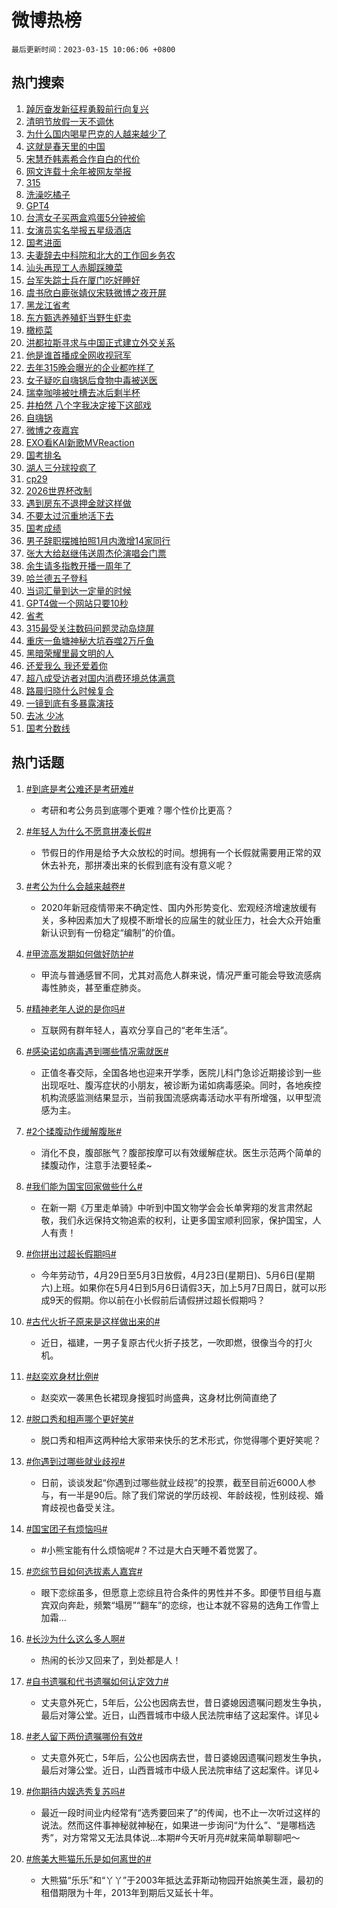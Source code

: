 # 微博热榜

`最后更新时间：2023-03-15 10:06:06 +0800`

## 热门搜索

1. [踔厉奋发新征程勇毅前行向复兴](https://m.weibo.cn/search?containerid=100103type%3D1%26t%3D10%26q%3D%23%E8%B8%94%E5%8E%89%E5%A5%8B%E5%8F%91%E6%96%B0%E5%BE%81%E7%A8%8B%E5%8B%87%E6%AF%85%E5%89%8D%E8%A1%8C%E5%90%91%E5%A4%8D%E5%85%B4%23&stream_entry_id=51&isnewpage=1&extparam=seat%3D1%26filter_type%3Drealtimehot%26stream_entry_id%3D51%26c_type%3D51%26dgr%3D0%26cate%3D10103%26pos%3D0%26display_time%3D1678845965%26pre_seqid%3D1678845965385024268241&luicode=10000011&lfid=106003type%253D25%2526t%253D3%2526disable_hot%253D1%2526filter_type%253Drealtimehot)
1. [清明节放假一天不调休](https://m.weibo.cn/search?containerid=100103type%3D1%26t%3D10%26q%3D%23%E6%B8%85%E6%98%8E%E8%8A%82%E6%94%BE%E5%81%87%E4%B8%80%E5%A4%A9%E4%B8%8D%E8%B0%83%E4%BC%91%23&stream_entry_id=31&isnewpage=1&extparam=seat%3D1%26stream_entry_id%3D31%26q%3D%2523%25E6%25B8%2585%25E6%2598%258E%25E8%258A%2582%25E6%2594%25BE%25E5%2581%2587%25E4%25B8%2580%25E5%25A4%25A9%25E4%25B8%258D%25E8%25B0%2583%25E4%25BC%2591%2523%26dgr%3D0%26filter_type%3Drealtimehot%26lcate%3D5001%26pos%3D0%26realpos%3D1%26c_type%3D31%26band_rank%3D1%26cate%3D5001%26flag%3D1%26display_time%3D1678845965%26pre_seqid%3D1678845965385024268241&luicode=10000011&lfid=106003type%253D25%2526t%253D3%2526disable_hot%253D1%2526filter_type%253Drealtimehot)
1. [为什么国内喝星巴克的人越来越少了](https://m.weibo.cn/search?containerid=100103type%3D1%26t%3D10%26q%3D%23%E4%B8%BA%E4%BB%80%E4%B9%88%E5%9B%BD%E5%86%85%E5%96%9D%E6%98%9F%E5%B7%B4%E5%85%8B%E7%9A%84%E4%BA%BA%E8%B6%8A%E6%9D%A5%E8%B6%8A%E5%B0%91%E4%BA%86%23&stream_entry_id=31&isnewpage=1&extparam=seat%3D1%26stream_entry_id%3D31%26q%3D%2523%25E4%25B8%25BA%25E4%25BB%2580%25E4%25B9%2588%25E5%259B%25BD%25E5%2586%2585%25E5%2596%259D%25E6%2598%259F%25E5%25B7%25B4%25E5%2585%258B%25E7%259A%2584%25E4%25BA%25BA%25E8%25B6%258A%25E6%259D%25A5%25E8%25B6%258A%25E5%25B0%2591%25E4%25BA%2586%2523%26dgr%3D0%26filter_type%3Drealtimehot%26lcate%3D5001%26pos%3D1%26realpos%3D2%26c_type%3D31%26band_rank%3D2%26cate%3D5001%26flag%3D1%26display_time%3D1678845965%26pre_seqid%3D1678845965385024268241&luicode=10000011&lfid=106003type%253D25%2526t%253D3%2526disable_hot%253D1%2526filter_type%253Drealtimehot)
1. [这就是春天里的中国](https://m.weibo.cn/search?containerid=100103type%3D1%26t%3D10%26q%3D%23%E8%BF%99%E5%B0%B1%E6%98%AF%E6%98%A5%E5%A4%A9%E9%87%8C%E7%9A%84%E4%B8%AD%E5%9B%BD%23&stream_entry_id=31&isnewpage=1&extparam=seat%3D1%26stream_entry_id%3D31%26q%3D%2523%25E8%25BF%2599%25E5%25B0%25B1%25E6%2598%25AF%25E6%2598%25A5%25E5%25A4%25A9%25E9%2587%258C%25E7%259A%2584%25E4%25B8%25AD%25E5%259B%25BD%2523%26dgr%3D0%26filter_type%3Drealtimehot%26lcate%3D5001%26pos%3D2%26realpos%3D3%26c_type%3D31%26band_rank%3D3%26cate%3D5001%26flag%3D0%26display_time%3D1678845965%26pre_seqid%3D1678845965385024268241&luicode=10000011&lfid=106003type%253D25%2526t%253D3%2526disable_hot%253D1%2526filter_type%253Drealtimehot)
1. [宋慧乔韩素希合作自白的代价](https://m.weibo.cn/search?containerid=100103type%3D1%26t%3D10%26q%3D%23%E5%AE%8B%E6%85%A7%E4%B9%94%E9%9F%A9%E7%B4%A0%E5%B8%8C%E5%90%88%E4%BD%9C%E8%87%AA%E7%99%BD%E7%9A%84%E4%BB%A3%E4%BB%B7%23&stream_entry_id=31&isnewpage=1&extparam=seat%3D1%26stream_entry_id%3D31%26q%3D%2523%25E5%25AE%258B%25E6%2585%25A7%25E4%25B9%2594%25E9%259F%25A9%25E7%25B4%25A0%25E5%25B8%258C%25E5%2590%2588%25E4%25BD%259C%25E8%2587%25AA%25E7%2599%25BD%25E7%259A%2584%25E4%25BB%25A3%25E4%25BB%25B7%2523%26dgr%3D0%26filter_type%3Drealtimehot%26lcate%3D5001%26pos%3D3%26realpos%3D4%26c_type%3D31%26band_rank%3D4%26cate%3D5001%26flag%3D1%26display_time%3D1678845965%26pre_seqid%3D1678845965385024268241&luicode=10000011&lfid=106003type%253D25%2526t%253D3%2526disable_hot%253D1%2526filter_type%253Drealtimehot)
1. [网文连载十余年被网友举报](https://m.weibo.cn/search?containerid=100103type%3D1%26t%3D10%26q%3D%23%E7%BD%91%E6%96%87%E8%BF%9E%E8%BD%BD%E5%8D%81%E4%BD%99%E5%B9%B4%E8%A2%AB%E7%BD%91%E5%8F%8B%E4%B8%BE%E6%8A%A5%23&stream_entry_id=31&isnewpage=1&extparam=seat%3D1%26stream_entry_id%3D31%26q%3D%2523%25E7%25BD%2591%25E6%2596%2587%25E8%25BF%259E%25E8%25BD%25BD%25E5%258D%2581%25E4%25BD%2599%25E5%25B9%25B4%25E8%25A2%25AB%25E7%25BD%2591%25E5%258F%258B%25E4%25B8%25BE%25E6%258A%25A5%2523%26dgr%3D0%26filter_type%3Drealtimehot%26lcate%3D5001%26pos%3D4%26realpos%3D5%26c_type%3D31%26band_rank%3D5%26cate%3D5001%26flag%3D1%26display_time%3D1678845965%26pre_seqid%3D1678845965385024268241&luicode=10000011&lfid=106003type%253D25%2526t%253D3%2526disable_hot%253D1%2526filter_type%253Drealtimehot)
1. [315](https://m.weibo.cn/search?containerid=100103type%3D1%26t%3D10%26q%3D%23315%23&stream_entry_id=31&isnewpage=1&extparam=seat%3D1%26stream_entry_id%3D31%26q%3D%2523315%2523%26dgr%3D0%26filter_type%3Drealtimehot%26lcate%3D5001%26pos%3D5%26realpos%3D6%26c_type%3D31%26band_rank%3D6%26cate%3D5001%26flag%3D16%26display_time%3D1678845965%26pre_seqid%3D1678845965385024268241&luicode=10000011&lfid=106003type%253D25%2526t%253D3%2526disable_hot%253D1%2526filter_type%253Drealtimehot)
1. [洗澡吃橘子](https://m.weibo.cn/search?containerid=100103type%3D1%26t%3D10%26q%3D%E6%B4%97%E6%BE%A1%E5%90%83%E6%A9%98%E5%AD%90&stream_entry_id=31&isnewpage=1&extparam=seat%3D1%26stream_entry_id%3D31%26q%3D%25E6%25B4%2597%25E6%25BE%25A1%25E5%2590%2583%25E6%25A9%2598%25E5%25AD%2590%26dgr%3D0%26filter_type%3Drealtimehot%26lcate%3D5001%26pos%3D6%26realpos%3D7%26c_type%3D31%26band_rank%3D7%26cate%3D5001%26flag%3D1%26display_time%3D1678845965%26pre_seqid%3D1678845965385024268241&luicode=10000011&lfid=106003type%253D25%2526t%253D3%2526disable_hot%253D1%2526filter_type%253Drealtimehot)
1. [GPT4](https://m.weibo.cn/search?containerid=100103type%3D1%26t%3D10%26q%3DGPT4&stream_entry_id=31&isnewpage=1&extparam=seat%3D1%26stream_entry_id%3D31%26q%3DGPT4%26dgr%3D0%26filter_type%3Drealtimehot%26lcate%3D5001%26pos%3D7%26realpos%3D8%26c_type%3D31%26band_rank%3D8%26cate%3D5001%26flag%3D0%26display_time%3D1678845965%26pre_seqid%3D1678845965385024268241&luicode=10000011&lfid=106003type%253D25%2526t%253D3%2526disable_hot%253D1%2526filter_type%253Drealtimehot)
1. [台湾女子买两盒鸡蛋5分钟被偷](https://m.weibo.cn/search?containerid=100103type%3D1%26t%3D10%26q%3D%23%E5%8F%B0%E6%B9%BE%E5%A5%B3%E5%AD%90%E4%B9%B0%E4%B8%A4%E7%9B%92%E9%B8%A1%E8%9B%8B5%E5%88%86%E9%92%9F%E8%A2%AB%E5%81%B7%23&stream_entry_id=31&isnewpage=1&extparam=seat%3D1%26stream_entry_id%3D31%26q%3D%2523%25E5%258F%25B0%25E6%25B9%25BE%25E5%25A5%25B3%25E5%25AD%2590%25E4%25B9%25B0%25E4%25B8%25A4%25E7%259B%2592%25E9%25B8%25A1%25E8%259B%258B5%25E5%2588%2586%25E9%2592%259F%25E8%25A2%25AB%25E5%2581%25B7%2523%26dgr%3D0%26filter_type%3Drealtimehot%26lcate%3D5001%26pos%3D8%26realpos%3D9%26c_type%3D31%26band_rank%3D9%26cate%3D5001%26flag%3D1%26display_time%3D1678845965%26pre_seqid%3D1678845965385024268241&luicode=10000011&lfid=106003type%253D25%2526t%253D3%2526disable_hot%253D1%2526filter_type%253Drealtimehot)
1. [女演员实名举报五星级酒店](https://m.weibo.cn/search?containerid=100103type%3D1%26t%3D10%26q%3D%23%E5%A5%B3%E6%BC%94%E5%91%98%E5%AE%9E%E5%90%8D%E4%B8%BE%E6%8A%A5%E4%BA%94%E6%98%9F%E7%BA%A7%E9%85%92%E5%BA%97%23&stream_entry_id=31&isnewpage=1&extparam=seat%3D1%26stream_entry_id%3D31%26q%3D%2523%25E5%25A5%25B3%25E6%25BC%2594%25E5%2591%2598%25E5%25AE%259E%25E5%2590%258D%25E4%25B8%25BE%25E6%258A%25A5%25E4%25BA%2594%25E6%2598%259F%25E7%25BA%25A7%25E9%2585%2592%25E5%25BA%2597%2523%26dgr%3D0%26filter_type%3Drealtimehot%26lcate%3D5001%26pos%3D9%26realpos%3D10%26c_type%3D31%26band_rank%3D10%26cate%3D5001%26flag%3D2%26display_time%3D1678845965%26pre_seqid%3D1678845965385024268241&luicode=10000011&lfid=106003type%253D25%2526t%253D3%2526disable_hot%253D1%2526filter_type%253Drealtimehot)
1. [国考进面](https://m.weibo.cn/search?containerid=100103type%3D1%26t%3D10%26q%3D%E5%9B%BD%E8%80%83%E8%BF%9B%E9%9D%A2&stream_entry_id=31&isnewpage=1&extparam=seat%3D1%26stream_entry_id%3D31%26q%3D%25E5%259B%25BD%25E8%2580%2583%25E8%25BF%259B%25E9%259D%25A2%26dgr%3D0%26filter_type%3Drealtimehot%26lcate%3D5001%26pos%3D10%26realpos%3D11%26c_type%3D31%26band_rank%3D11%26cate%3D5001%26flag%3D1%26display_time%3D1678845965%26pre_seqid%3D1678845965385024268241&luicode=10000011&lfid=106003type%253D25%2526t%253D3%2526disable_hot%253D1%2526filter_type%253Drealtimehot)
1. [夫妻辞去中科院和北大的工作回乡务农](https://m.weibo.cn/search?containerid=100103type%3D1%26t%3D10%26q%3D%23%E5%A4%AB%E5%A6%BB%E8%BE%9E%E5%8E%BB%E4%B8%AD%E7%A7%91%E9%99%A2%E5%92%8C%E5%8C%97%E5%A4%A7%E7%9A%84%E5%B7%A5%E4%BD%9C%E5%9B%9E%E4%B9%A1%E5%8A%A1%E5%86%9C%23&stream_entry_id=31&isnewpage=1&extparam=seat%3D1%26stream_entry_id%3D31%26q%3D%2523%25E5%25A4%25AB%25E5%25A6%25BB%25E8%25BE%259E%25E5%258E%25BB%25E4%25B8%25AD%25E7%25A7%2591%25E9%2599%25A2%25E5%2592%258C%25E5%258C%2597%25E5%25A4%25A7%25E7%259A%2584%25E5%25B7%25A5%25E4%25BD%259C%25E5%259B%259E%25E4%25B9%25A1%25E5%258A%25A1%25E5%2586%259C%2523%26dgr%3D0%26filter_type%3Drealtimehot%26lcate%3D5001%26pos%3D11%26realpos%3D12%26c_type%3D31%26band_rank%3D12%26cate%3D5001%26flag%3D0%26display_time%3D1678845965%26pre_seqid%3D1678845965385024268241&luicode=10000011&lfid=106003type%253D25%2526t%253D3%2526disable_hot%253D1%2526filter_type%253Drealtimehot)
1. [汕头再现工人赤脚踩腌菜](https://m.weibo.cn/search?containerid=100103type%3D1%26t%3D10%26q%3D%23%E6%B1%95%E5%A4%B4%E5%86%8D%E7%8E%B0%E5%B7%A5%E4%BA%BA%E8%B5%A4%E8%84%9A%E8%B8%A9%E8%85%8C%E8%8F%9C%23&stream_entry_id=31&isnewpage=1&extparam=seat%3D1%26stream_entry_id%3D31%26q%3D%2523%25E6%25B1%2595%25E5%25A4%25B4%25E5%2586%258D%25E7%258E%25B0%25E5%25B7%25A5%25E4%25BA%25BA%25E8%25B5%25A4%25E8%2584%259A%25E8%25B8%25A9%25E8%2585%258C%25E8%258F%259C%2523%26dgr%3D0%26filter_type%3Drealtimehot%26lcate%3D5001%26pos%3D12%26realpos%3D13%26c_type%3D31%26band_rank%3D13%26cate%3D5001%26flag%3D0%26display_time%3D1678845965%26pre_seqid%3D1678845965385024268241&luicode=10000011&lfid=106003type%253D25%2526t%253D3%2526disable_hot%253D1%2526filter_type%253Drealtimehot)
1. [台军失踪士兵在厦门吃好睡好](https://m.weibo.cn/search?containerid=100103type%3D1%26t%3D10%26q%3D%23%E5%8F%B0%E5%86%9B%E5%A4%B1%E8%B8%AA%E5%A3%AB%E5%85%B5%E5%9C%A8%E5%8E%A6%E9%97%A8%E5%90%83%E5%A5%BD%E7%9D%A1%E5%A5%BD%23&stream_entry_id=31&isnewpage=1&extparam=seat%3D1%26stream_entry_id%3D31%26q%3D%2523%25E5%258F%25B0%25E5%2586%259B%25E5%25A4%25B1%25E8%25B8%25AA%25E5%25A3%25AB%25E5%2585%25B5%25E5%259C%25A8%25E5%258E%25A6%25E9%2597%25A8%25E5%2590%2583%25E5%25A5%25BD%25E7%259D%25A1%25E5%25A5%25BD%2523%26dgr%3D0%26filter_type%3Drealtimehot%26lcate%3D5001%26pos%3D13%26realpos%3D14%26c_type%3D31%26band_rank%3D14%26cate%3D5001%26flag%3D0%26display_time%3D1678845965%26pre_seqid%3D1678845965385024268241&luicode=10000011&lfid=106003type%253D25%2526t%253D3%2526disable_hot%253D1%2526filter_type%253Drealtimehot)
1. [虞书欣白鹿张婧仪宋轶微博之夜开屏](https://m.weibo.cn/search?containerid=100103type%3D1%26t%3D10%26q%3D%23%E8%99%9E%E4%B9%A6%E6%AC%A3%E7%99%BD%E9%B9%BF%E5%BC%A0%E5%A9%A7%E4%BB%AA%E5%AE%8B%E8%BD%B6%E5%BE%AE%E5%8D%9A%E4%B9%8B%E5%A4%9C%E5%BC%80%E5%B1%8F%23&stream_entry_id=31&isnewpage=1&extparam=seat%3D1%26stream_entry_id%3D31%26q%3D%2523%25E8%2599%259E%25E4%25B9%25A6%25E6%25AC%25A3%25E7%2599%25BD%25E9%25B9%25BF%25E5%25BC%25A0%25E5%25A9%25A7%25E4%25BB%25AA%25E5%25AE%258B%25E8%25BD%25B6%25E5%25BE%25AE%25E5%258D%259A%25E4%25B9%258B%25E5%25A4%259C%25E5%25BC%2580%25E5%25B1%258F%2523%26dgr%3D0%26filter_type%3Drealtimehot%26lcate%3D5001%26pos%3D14%26realpos%3D15%26c_type%3D31%26band_rank%3D15%26cate%3D5001%26flag%3D1%26display_time%3D1678845965%26pre_seqid%3D1678845965385024268241&luicode=10000011&lfid=106003type%253D25%2526t%253D3%2526disable_hot%253D1%2526filter_type%253Drealtimehot)
1. [黑龙江省考](https://m.weibo.cn/search?containerid=100103type%3D1%26t%3D10%26q%3D%23%E9%BB%91%E9%BE%99%E6%B1%9F%E7%9C%81%E8%80%83%23&stream_entry_id=31&isnewpage=1&extparam=seat%3D1%26stream_entry_id%3D31%26q%3D%2523%25E9%25BB%2591%25E9%25BE%2599%25E6%25B1%259F%25E7%259C%2581%25E8%2580%2583%2523%26dgr%3D0%26filter_type%3Drealtimehot%26lcate%3D5001%26pos%3D15%26realpos%3D16%26c_type%3D31%26band_rank%3D16%26cate%3D5001%26flag%3D1%26display_time%3D1678845965%26pre_seqid%3D1678845965385024268241&luicode=10000011&lfid=106003type%253D25%2526t%253D3%2526disable_hot%253D1%2526filter_type%253Drealtimehot)
1. [东方甄选养殖虾当野生虾卖](https://m.weibo.cn/search?containerid=100103type%3D1%26t%3D10%26q%3D%23%E4%B8%9C%E6%96%B9%E7%94%84%E9%80%89%E5%85%BB%E6%AE%96%E8%99%BE%E5%BD%93%E9%87%8E%E7%94%9F%E8%99%BE%E5%8D%96%23&stream_entry_id=31&isnewpage=1&extparam=seat%3D1%26stream_entry_id%3D31%26q%3D%2523%25E4%25B8%259C%25E6%2596%25B9%25E7%2594%2584%25E9%2580%2589%25E5%2585%25BB%25E6%25AE%2596%25E8%2599%25BE%25E5%25BD%2593%25E9%2587%258E%25E7%2594%259F%25E8%2599%25BE%25E5%258D%2596%2523%26dgr%3D0%26filter_type%3Drealtimehot%26lcate%3D5001%26pos%3D16%26realpos%3D17%26c_type%3D31%26band_rank%3D17%26cate%3D5001%26flag%3D0%26display_time%3D1678845965%26pre_seqid%3D1678845965385024268241&luicode=10000011&lfid=106003type%253D25%2526t%253D3%2526disable_hot%253D1%2526filter_type%253Drealtimehot)
1. [橄榄菜](https://m.weibo.cn/search?containerid=100103type%3D1%26t%3D10%26q%3D%E6%A9%84%E6%A6%84%E8%8F%9C&stream_entry_id=31&isnewpage=1&extparam=seat%3D1%26stream_entry_id%3D31%26q%3D%25E6%25A9%2584%25E6%25A6%2584%25E8%258F%259C%26dgr%3D0%26filter_type%3Drealtimehot%26lcate%3D5001%26pos%3D17%26realpos%3D18%26c_type%3D31%26band_rank%3D18%26cate%3D5001%26flag%3D1%26display_time%3D1678845965%26pre_seqid%3D1678845965385024268241&luicode=10000011&lfid=106003type%253D25%2526t%253D3%2526disable_hot%253D1%2526filter_type%253Drealtimehot)
1. [洪都拉斯寻求与中国正式建立外交关系](https://m.weibo.cn/search?containerid=100103type%3D1%26t%3D10%26q%3D%23%E6%B4%AA%E9%83%BD%E6%8B%89%E6%96%AF%E5%AF%BB%E6%B1%82%E4%B8%8E%E4%B8%AD%E5%9B%BD%E6%AD%A3%E5%BC%8F%E5%BB%BA%E7%AB%8B%E5%A4%96%E4%BA%A4%E5%85%B3%E7%B3%BB%23&stream_entry_id=31&isnewpage=1&extparam=seat%3D1%26stream_entry_id%3D31%26q%3D%2523%25E6%25B4%25AA%25E9%2583%25BD%25E6%258B%2589%25E6%2596%25AF%25E5%25AF%25BB%25E6%25B1%2582%25E4%25B8%258E%25E4%25B8%25AD%25E5%259B%25BD%25E6%25AD%25A3%25E5%25BC%258F%25E5%25BB%25BA%25E7%25AB%258B%25E5%25A4%2596%25E4%25BA%25A4%25E5%2585%25B3%25E7%25B3%25BB%2523%26dgr%3D0%26filter_type%3Drealtimehot%26lcate%3D5001%26pos%3D18%26realpos%3D19%26c_type%3D31%26band_rank%3D19%26cate%3D5001%26flag%3D1%26display_time%3D1678845965%26pre_seqid%3D1678845965385024268241&luicode=10000011&lfid=106003type%253D25%2526t%253D3%2526disable_hot%253D1%2526filter_type%253Drealtimehot)
1. [他是谁首播成全网收视冠军](https://m.weibo.cn/search?containerid=100103type%3D1%26t%3D10%26q%3D%23%E4%BB%96%E6%98%AF%E8%B0%81%E9%A6%96%E6%92%AD%E6%88%90%E5%85%A8%E7%BD%91%E6%94%B6%E8%A7%86%E5%86%A0%E5%86%9B%23&stream_entry_id=31&isnewpage=1&extparam=seat%3D1%26stream_entry_id%3D31%26q%3D%2523%25E4%25BB%2596%25E6%2598%25AF%25E8%25B0%2581%25E9%25A6%2596%25E6%2592%25AD%25E6%2588%2590%25E5%2585%25A8%25E7%25BD%2591%25E6%2594%25B6%25E8%25A7%2586%25E5%2586%25A0%25E5%2586%259B%2523%26dgr%3D0%26filter_type%3Drealtimehot%26lcate%3D5001%26pos%3D19%26realpos%3D20%26c_type%3D31%26band_rank%3D20%26cate%3D5001%26flag%3D1%26display_time%3D1678845965%26pre_seqid%3D1678845965385024268241&luicode=10000011&lfid=106003type%253D25%2526t%253D3%2526disable_hot%253D1%2526filter_type%253Drealtimehot)
1. [去年315晚会曝光的企业都咋样了](https://m.weibo.cn/search?containerid=100103type%3D1%26t%3D10%26q%3D%23%E5%8E%BB%E5%B9%B4315%E6%99%9A%E4%BC%9A%E6%9B%9D%E5%85%89%E7%9A%84%E4%BC%81%E4%B8%9A%E9%83%BD%E5%92%8B%E6%A0%B7%E4%BA%86%23&stream_entry_id=31&isnewpage=1&extparam=seat%3D1%26stream_entry_id%3D31%26q%3D%2523%25E5%258E%25BB%25E5%25B9%25B4315%25E6%2599%259A%25E4%25BC%259A%25E6%259B%259D%25E5%2585%2589%25E7%259A%2584%25E4%25BC%2581%25E4%25B8%259A%25E9%2583%25BD%25E5%2592%258B%25E6%25A0%25B7%25E4%25BA%2586%2523%26dgr%3D0%26filter_type%3Drealtimehot%26lcate%3D5001%26pos%3D20%26realpos%3D21%26c_type%3D31%26band_rank%3D21%26cate%3D5001%26flag%3D1%26display_time%3D1678845965%26pre_seqid%3D1678845965385024268241&luicode=10000011&lfid=106003type%253D25%2526t%253D3%2526disable_hot%253D1%2526filter_type%253Drealtimehot)
1. [女子疑吃自嗨锅后食物中毒被送医](https://m.weibo.cn/search?containerid=100103type%3D1%26t%3D10%26q%3D%23%E5%A5%B3%E5%AD%90%E7%96%91%E5%90%83%E8%87%AA%E5%97%A8%E9%94%85%E5%90%8E%E9%A3%9F%E7%89%A9%E4%B8%AD%E6%AF%92%E8%A2%AB%E9%80%81%E5%8C%BB%23&stream_entry_id=31&isnewpage=1&extparam=seat%3D1%26stream_entry_id%3D31%26q%3D%2523%25E5%25A5%25B3%25E5%25AD%2590%25E7%2596%2591%25E5%2590%2583%25E8%2587%25AA%25E5%2597%25A8%25E9%2594%2585%25E5%2590%258E%25E9%25A3%259F%25E7%2589%25A9%25E4%25B8%25AD%25E6%25AF%2592%25E8%25A2%25AB%25E9%2580%2581%25E5%258C%25BB%2523%26dgr%3D0%26filter_type%3Drealtimehot%26lcate%3D5001%26pos%3D21%26realpos%3D22%26c_type%3D31%26band_rank%3D22%26cate%3D5001%26flag%3D0%26display_time%3D1678845965%26pre_seqid%3D1678845965385024268241&luicode=10000011&lfid=106003type%253D25%2526t%253D3%2526disable_hot%253D1%2526filter_type%253Drealtimehot)
1. [瑞幸咖啡被吐槽去冰后剩半杯](https://m.weibo.cn/search?containerid=100103type%3D1%26t%3D10%26q%3D%23%E7%91%9E%E5%B9%B8%E5%92%96%E5%95%A1%E8%A2%AB%E5%90%90%E6%A7%BD%E5%8E%BB%E5%86%B0%E5%90%8E%E5%89%A9%E5%8D%8A%E6%9D%AF%23&stream_entry_id=31&isnewpage=1&extparam=seat%3D1%26stream_entry_id%3D31%26q%3D%2523%25E7%2591%259E%25E5%25B9%25B8%25E5%2592%2596%25E5%2595%25A1%25E8%25A2%25AB%25E5%2590%2590%25E6%25A7%25BD%25E5%258E%25BB%25E5%2586%25B0%25E5%2590%258E%25E5%2589%25A9%25E5%258D%258A%25E6%259D%25AF%2523%26dgr%3D0%26filter_type%3Drealtimehot%26lcate%3D5001%26pos%3D22%26realpos%3D23%26c_type%3D31%26band_rank%3D23%26cate%3D5001%26flag%3D2%26display_time%3D1678845965%26pre_seqid%3D1678845965385024268241&luicode=10000011&lfid=106003type%253D25%2526t%253D3%2526disable_hot%253D1%2526filter_type%253Drealtimehot)
1. [井柏然 八个字我决定接下这部戏](https://m.weibo.cn/search?containerid=100103type%3D1%26t%3D10%26q%3D%E4%BA%95%E6%9F%8F%E7%84%B6+%E5%85%AB%E4%B8%AA%E5%AD%97%E6%88%91%E5%86%B3%E5%AE%9A%E6%8E%A5%E4%B8%8B%E8%BF%99%E9%83%A8%E6%88%8F&stream_entry_id=31&isnewpage=1&extparam=seat%3D1%26stream_entry_id%3D31%26q%3D%25E4%25BA%2595%25E6%259F%258F%25E7%2584%25B6%2520%25E5%2585%25AB%25E4%25B8%25AA%25E5%25AD%2597%25E6%2588%2591%25E5%2586%25B3%25E5%25AE%259A%25E6%258E%25A5%25E4%25B8%258B%25E8%25BF%2599%25E9%2583%25A8%25E6%2588%258F%26dgr%3D0%26filter_type%3Drealtimehot%26lcate%3D5001%26pos%3D23%26realpos%3D24%26c_type%3D31%26band_rank%3D24%26cate%3D5001%26flag%3D0%26display_time%3D1678845965%26pre_seqid%3D1678845965385024268241&luicode=10000011&lfid=106003type%253D25%2526t%253D3%2526disable_hot%253D1%2526filter_type%253Drealtimehot)
1. [自嗨锅](https://m.weibo.cn/search?containerid=100103type%3D1%26t%3D10%26q%3D%E8%87%AA%E5%97%A8%E9%94%85&stream_entry_id=31&isnewpage=1&extparam=seat%3D1%26stream_entry_id%3D31%26q%3D%25E8%2587%25AA%25E5%2597%25A8%25E9%2594%2585%26dgr%3D0%26filter_type%3Drealtimehot%26lcate%3D5001%26pos%3D24%26realpos%3D25%26c_type%3D31%26band_rank%3D25%26cate%3D5001%26flag%3D1%26display_time%3D1678845965%26pre_seqid%3D1678845965385024268241&luicode=10000011&lfid=106003type%253D25%2526t%253D3%2526disable_hot%253D1%2526filter_type%253Drealtimehot)
1. [微博之夜嘉宾](https://m.weibo.cn/search?containerid=100103type%3D1%26t%3D10%26q%3D%23%E5%BE%AE%E5%8D%9A%E4%B9%8B%E5%A4%9C%E5%98%89%E5%AE%BE%23&stream_entry_id=31&isnewpage=1&extparam=seat%3D1%26stream_entry_id%3D31%26q%3D%2523%25E5%25BE%25AE%25E5%258D%259A%25E4%25B9%258B%25E5%25A4%259C%25E5%2598%2589%25E5%25AE%25BE%2523%26dgr%3D0%26filter_type%3Drealtimehot%26lcate%3D5001%26pos%3D25%26realpos%3D26%26c_type%3D31%26band_rank%3D26%26cate%3D5001%26flag%3D0%26display_time%3D1678845965%26pre_seqid%3D1678845965385024268241&luicode=10000011&lfid=106003type%253D25%2526t%253D3%2526disable_hot%253D1%2526filter_type%253Drealtimehot)
1. [EXO看KAI新歌MVReaction](https://m.weibo.cn/search?containerid=100103type%3D1%26t%3D10%26q%3D%23EXO%E7%9C%8BKAI%E6%96%B0%E6%AD%8CMVReaction%23&stream_entry_id=31&isnewpage=1&extparam=seat%3D1%26stream_entry_id%3D31%26q%3D%2523EXO%25E7%259C%258BKAI%25E6%2596%25B0%25E6%25AD%258CMVReaction%2523%26dgr%3D0%26filter_type%3Drealtimehot%26lcate%3D5001%26pos%3D26%26realpos%3D27%26c_type%3D31%26band_rank%3D27%26cate%3D5001%26flag%3D1%26display_time%3D1678845965%26pre_seqid%3D1678845965385024268241&luicode=10000011&lfid=106003type%253D25%2526t%253D3%2526disable_hot%253D1%2526filter_type%253Drealtimehot)
1. [国考排名](https://m.weibo.cn/search?containerid=100103type%3D1%26t%3D10%26q%3D%23%E5%9B%BD%E8%80%83%E6%8E%92%E5%90%8D%23&stream_entry_id=31&isnewpage=1&extparam=seat%3D1%26stream_entry_id%3D31%26q%3D%2523%25E5%259B%25BD%25E8%2580%2583%25E6%258E%2592%25E5%2590%258D%2523%26dgr%3D0%26filter_type%3Drealtimehot%26lcate%3D5001%26pos%3D27%26realpos%3D28%26c_type%3D31%26band_rank%3D28%26cate%3D5001%26flag%3D0%26display_time%3D1678845965%26pre_seqid%3D1678845965385024268241&luicode=10000011&lfid=106003type%253D25%2526t%253D3%2526disable_hot%253D1%2526filter_type%253Drealtimehot)
1. [湖人三分球投疯了](https://m.weibo.cn/search?containerid=100103type%3D1%26t%3D10%26q%3D%23%E6%B9%96%E4%BA%BA%E4%B8%89%E5%88%86%E7%90%83%E6%8A%95%E7%96%AF%E4%BA%86%23&stream_entry_id=31&isnewpage=1&extparam=seat%3D1%26stream_entry_id%3D31%26q%3D%2523%25E6%25B9%2596%25E4%25BA%25BA%25E4%25B8%2589%25E5%2588%2586%25E7%2590%2583%25E6%258A%2595%25E7%2596%25AF%25E4%25BA%2586%2523%26dgr%3D0%26filter_type%3Drealtimehot%26lcate%3D5001%26pos%3D28%26realpos%3D29%26c_type%3D31%26band_rank%3D29%26cate%3D5001%26flag%3D1%26display_time%3D1678845965%26pre_seqid%3D1678845965385024268241&luicode=10000011&lfid=106003type%253D25%2526t%253D3%2526disable_hot%253D1%2526filter_type%253Drealtimehot)
1. [cp29](https://m.weibo.cn/search?containerid=100103type%3D1%26t%3D10%26q%3Dcp29&stream_entry_id=31&isnewpage=1&extparam=seat%3D1%26stream_entry_id%3D31%26q%3Dcp29%26dgr%3D0%26filter_type%3Drealtimehot%26lcate%3D5001%26pos%3D29%26realpos%3D30%26c_type%3D31%26band_rank%3D30%26cate%3D5001%26flag%3D1%26display_time%3D1678845965%26pre_seqid%3D1678845965385024268241&luicode=10000011&lfid=106003type%253D25%2526t%253D3%2526disable_hot%253D1%2526filter_type%253Drealtimehot)
1. [2026世界杯改制](https://m.weibo.cn/search?containerid=100103type%3D1%26t%3D10%26q%3D%232026%E4%B8%96%E7%95%8C%E6%9D%AF%E6%94%B9%E5%88%B6%23&stream_entry_id=31&isnewpage=1&extparam=seat%3D1%26stream_entry_id%3D31%26q%3D%25232026%25E4%25B8%2596%25E7%2595%258C%25E6%259D%25AF%25E6%2594%25B9%25E5%2588%25B6%2523%26dgr%3D0%26filter_type%3Drealtimehot%26lcate%3D5001%26pos%3D30%26realpos%3D31%26c_type%3D31%26band_rank%3D31%26cate%3D5001%26flag%3D0%26display_time%3D1678845965%26pre_seqid%3D1678845965385024268241&luicode=10000011&lfid=106003type%253D25%2526t%253D3%2526disable_hot%253D1%2526filter_type%253Drealtimehot)
1. [遇到房东不退押金就这样做](https://m.weibo.cn/search?containerid=100103type%3D1%26t%3D10%26q%3D%23%E9%81%87%E5%88%B0%E6%88%BF%E4%B8%9C%E4%B8%8D%E9%80%80%E6%8A%BC%E9%87%91%E5%B0%B1%E8%BF%99%E6%A0%B7%E5%81%9A%23&stream_entry_id=31&isnewpage=1&extparam=seat%3D1%26stream_entry_id%3D31%26q%3D%2523%25E9%2581%2587%25E5%2588%25B0%25E6%2588%25BF%25E4%25B8%259C%25E4%25B8%258D%25E9%2580%2580%25E6%258A%25BC%25E9%2587%2591%25E5%25B0%25B1%25E8%25BF%2599%25E6%25A0%25B7%25E5%2581%259A%2523%26dgr%3D0%26filter_type%3Drealtimehot%26lcate%3D5001%26pos%3D31%26realpos%3D32%26c_type%3D31%26band_rank%3D32%26cate%3D5001%26flag%3D0%26display_time%3D1678845965%26pre_seqid%3D1678845965385024268241&luicode=10000011&lfid=106003type%253D25%2526t%253D3%2526disable_hot%253D1%2526filter_type%253Drealtimehot)
1. [不要太过沉重地活下去](https://m.weibo.cn/search?containerid=100103type%3D1%26t%3D10%26q%3D%23%E4%B8%8D%E8%A6%81%E5%A4%AA%E8%BF%87%E6%B2%89%E9%87%8D%E5%9C%B0%E6%B4%BB%E4%B8%8B%E5%8E%BB%23&stream_entry_id=31&isnewpage=1&extparam=seat%3D1%26stream_entry_id%3D31%26q%3D%2523%25E4%25B8%258D%25E8%25A6%2581%25E5%25A4%25AA%25E8%25BF%2587%25E6%25B2%2589%25E9%2587%258D%25E5%259C%25B0%25E6%25B4%25BB%25E4%25B8%258B%25E5%258E%25BB%2523%26dgr%3D0%26filter_type%3Drealtimehot%26lcate%3D5001%26pos%3D32%26realpos%3D33%26c_type%3D31%26band_rank%3D33%26cate%3D5001%26flag%3D1%26display_time%3D1678845965%26pre_seqid%3D1678845965385024268241&luicode=10000011&lfid=106003type%253D25%2526t%253D3%2526disable_hot%253D1%2526filter_type%253Drealtimehot)
1. [国考成绩](https://m.weibo.cn/search?containerid=100103type%3D1%26t%3D10%26q%3D%E5%9B%BD%E8%80%83%E6%88%90%E7%BB%A9&stream_entry_id=31&isnewpage=1&extparam=seat%3D1%26stream_entry_id%3D31%26q%3D%25E5%259B%25BD%25E8%2580%2583%25E6%2588%2590%25E7%25BB%25A9%26dgr%3D0%26filter_type%3Drealtimehot%26lcate%3D5001%26pos%3D33%26realpos%3D34%26c_type%3D31%26band_rank%3D34%26cate%3D5001%26flag%3D0%26display_time%3D1678845965%26pre_seqid%3D1678845965385024268241&luicode=10000011&lfid=106003type%253D25%2526t%253D3%2526disable_hot%253D1%2526filter_type%253Drealtimehot)
1. [男子辞职摆摊拍照1月内激增14家同行](https://m.weibo.cn/search?containerid=100103type%3D1%26t%3D10%26q%3D%23%E7%94%B7%E5%AD%90%E8%BE%9E%E8%81%8C%E6%91%86%E6%91%8A%E6%8B%8D%E7%85%A71%E6%9C%88%E5%86%85%E6%BF%80%E5%A2%9E14%E5%AE%B6%E5%90%8C%E8%A1%8C%23&stream_entry_id=31&isnewpage=1&extparam=seat%3D1%26stream_entry_id%3D31%26q%3D%2523%25E7%2594%25B7%25E5%25AD%2590%25E8%25BE%259E%25E8%2581%258C%25E6%2591%2586%25E6%2591%258A%25E6%258B%258D%25E7%2585%25A71%25E6%259C%2588%25E5%2586%2585%25E6%25BF%2580%25E5%25A2%259E14%25E5%25AE%25B6%25E5%2590%258C%25E8%25A1%258C%2523%26dgr%3D0%26filter_type%3Drealtimehot%26lcate%3D5001%26pos%3D34%26realpos%3D35%26c_type%3D31%26band_rank%3D35%26cate%3D5001%26flag%3D0%26display_time%3D1678845965%26pre_seqid%3D1678845965385024268241&luicode=10000011&lfid=106003type%253D25%2526t%253D3%2526disable_hot%253D1%2526filter_type%253Drealtimehot)
1. [张大大给赵继伟送周杰伦演唱会门票](https://m.weibo.cn/search?containerid=100103type%3D1%26t%3D10%26q%3D%23%E5%BC%A0%E5%A4%A7%E5%A4%A7%E7%BB%99%E8%B5%B5%E7%BB%A7%E4%BC%9F%E9%80%81%E5%91%A8%E6%9D%B0%E4%BC%A6%E6%BC%94%E5%94%B1%E4%BC%9A%E9%97%A8%E7%A5%A8%23&stream_entry_id=31&isnewpage=1&extparam=seat%3D1%26stream_entry_id%3D31%26q%3D%2523%25E5%25BC%25A0%25E5%25A4%25A7%25E5%25A4%25A7%25E7%25BB%2599%25E8%25B5%25B5%25E7%25BB%25A7%25E4%25BC%259F%25E9%2580%2581%25E5%2591%25A8%25E6%259D%25B0%25E4%25BC%25A6%25E6%25BC%2594%25E5%2594%25B1%25E4%25BC%259A%25E9%2597%25A8%25E7%25A5%25A8%2523%26dgr%3D0%26filter_type%3Drealtimehot%26lcate%3D5001%26pos%3D35%26realpos%3D36%26c_type%3D31%26band_rank%3D36%26cate%3D5001%26flag%3D0%26display_time%3D1678845965%26pre_seqid%3D1678845965385024268241&luicode=10000011&lfid=106003type%253D25%2526t%253D3%2526disable_hot%253D1%2526filter_type%253Drealtimehot)
1. [余生请多指教开播一周年了](https://m.weibo.cn/search?containerid=100103type%3D1%26t%3D10%26q%3D%23%E4%BD%99%E7%94%9F%E8%AF%B7%E5%A4%9A%E6%8C%87%E6%95%99%E5%BC%80%E6%92%AD%E4%B8%80%E5%91%A8%E5%B9%B4%E4%BA%86%23&stream_entry_id=31&isnewpage=1&extparam=seat%3D1%26stream_entry_id%3D31%26q%3D%2523%25E4%25BD%2599%25E7%2594%259F%25E8%25AF%25B7%25E5%25A4%259A%25E6%258C%2587%25E6%2595%2599%25E5%25BC%2580%25E6%2592%25AD%25E4%25B8%2580%25E5%2591%25A8%25E5%25B9%25B4%25E4%25BA%2586%2523%26dgr%3D0%26filter_type%3Drealtimehot%26lcate%3D5001%26pos%3D36%26realpos%3D37%26c_type%3D31%26band_rank%3D37%26cate%3D5001%26flag%3D0%26display_time%3D1678845965%26pre_seqid%3D1678845965385024268241&luicode=10000011&lfid=106003type%253D25%2526t%253D3%2526disable_hot%253D1%2526filter_type%253Drealtimehot)
1. [哈兰德五子登科](https://m.weibo.cn/search?containerid=100103type%3D1%26t%3D10%26q%3D%23%E5%93%88%E5%85%B0%E5%BE%B7%E4%BA%94%E5%AD%90%E7%99%BB%E7%A7%91%23&stream_entry_id=31&isnewpage=1&extparam=seat%3D1%26stream_entry_id%3D31%26q%3D%2523%25E5%2593%2588%25E5%2585%25B0%25E5%25BE%25B7%25E4%25BA%2594%25E5%25AD%2590%25E7%2599%25BB%25E7%25A7%2591%2523%26dgr%3D0%26filter_type%3Drealtimehot%26lcate%3D5001%26pos%3D37%26realpos%3D38%26c_type%3D31%26band_rank%3D38%26cate%3D5001%26flag%3D0%26display_time%3D1678845965%26pre_seqid%3D1678845965385024268241&luicode=10000011&lfid=106003type%253D25%2526t%253D3%2526disable_hot%253D1%2526filter_type%253Drealtimehot)
1. [当词汇量到达一定量的时候](https://m.weibo.cn/search?containerid=100103type%3D1%26t%3D10%26q%3D%23%E5%BD%93%E8%AF%8D%E6%B1%87%E9%87%8F%E5%88%B0%E8%BE%BE%E4%B8%80%E5%AE%9A%E9%87%8F%E7%9A%84%E6%97%B6%E5%80%99%23&stream_entry_id=31&isnewpage=1&extparam=seat%3D1%26stream_entry_id%3D31%26q%3D%2523%25E5%25BD%2593%25E8%25AF%258D%25E6%25B1%2587%25E9%2587%258F%25E5%2588%25B0%25E8%25BE%25BE%25E4%25B8%2580%25E5%25AE%259A%25E9%2587%258F%25E7%259A%2584%25E6%2597%25B6%25E5%2580%2599%2523%26dgr%3D0%26filter_type%3Drealtimehot%26lcate%3D5001%26pos%3D38%26realpos%3D39%26c_type%3D31%26band_rank%3D39%26cate%3D5001%26flag%3D0%26display_time%3D1678845965%26pre_seqid%3D1678845965385024268241&luicode=10000011&lfid=106003type%253D25%2526t%253D3%2526disable_hot%253D1%2526filter_type%253Drealtimehot)
1. [GPT4做一个网站只要10秒](https://m.weibo.cn/search?containerid=100103type%3D1%26t%3D10%26q%3D%23GPT4%E5%81%9A%E4%B8%80%E4%B8%AA%E7%BD%91%E7%AB%99%E5%8F%AA%E8%A6%8110%E7%A7%92%23&stream_entry_id=31&isnewpage=1&extparam=seat%3D1%26stream_entry_id%3D31%26q%3D%2523GPT4%25E5%2581%259A%25E4%25B8%2580%25E4%25B8%25AA%25E7%25BD%2591%25E7%25AB%2599%25E5%258F%25AA%25E8%25A6%258110%25E7%25A7%2592%2523%26dgr%3D0%26filter_type%3Drealtimehot%26lcate%3D5001%26pos%3D39%26realpos%3D40%26c_type%3D31%26band_rank%3D40%26cate%3D5001%26flag%3D1%26display_time%3D1678845965%26pre_seqid%3D1678845965385024268241&luicode=10000011&lfid=106003type%253D25%2526t%253D3%2526disable_hot%253D1%2526filter_type%253Drealtimehot)
1. [省考](https://m.weibo.cn/search?containerid=100103type%3D1%26t%3D10%26q%3D%E7%9C%81%E8%80%83&stream_entry_id=31&isnewpage=1&extparam=seat%3D1%26stream_entry_id%3D31%26q%3D%25E7%259C%2581%25E8%2580%2583%26dgr%3D0%26filter_type%3Drealtimehot%26lcate%3D5001%26pos%3D40%26realpos%3D41%26c_type%3D31%26band_rank%3D41%26cate%3D5001%26flag%3D0%26display_time%3D1678845965%26pre_seqid%3D1678845965385024268241&luicode=10000011&lfid=106003type%253D25%2526t%253D3%2526disable_hot%253D1%2526filter_type%253Drealtimehot)
1. [315最受关注数码问题灵动岛烧屏](https://m.weibo.cn/search?containerid=100103type%3D1%26t%3D10%26q%3D%23315%E6%9C%80%E5%8F%97%E5%85%B3%E6%B3%A8%E6%95%B0%E7%A0%81%E9%97%AE%E9%A2%98%E7%81%B5%E5%8A%A8%E5%B2%9B%E7%83%A7%E5%B1%8F%23&stream_entry_id=31&isnewpage=1&extparam=seat%3D1%26stream_entry_id%3D31%26q%3D%2523315%25E6%259C%2580%25E5%258F%2597%25E5%2585%25B3%25E6%25B3%25A8%25E6%2595%25B0%25E7%25A0%2581%25E9%2597%25AE%25E9%25A2%2598%25E7%2581%25B5%25E5%258A%25A8%25E5%25B2%259B%25E7%2583%25A7%25E5%25B1%258F%2523%26dgr%3D0%26filter_type%3Drealtimehot%26lcate%3D5001%26pos%3D41%26realpos%3D42%26c_type%3D31%26band_rank%3D42%26cate%3D5001%26flag%3D1%26display_time%3D1678845965%26pre_seqid%3D1678845965385024268241&luicode=10000011&lfid=106003type%253D25%2526t%253D3%2526disable_hot%253D1%2526filter_type%253Drealtimehot)
1. [重庆一鱼塘神秘大坑吞噬2万斤鱼](https://m.weibo.cn/search?containerid=100103type%3D1%26t%3D10%26q%3D%23%E9%87%8D%E5%BA%86%E4%B8%80%E9%B1%BC%E5%A1%98%E7%A5%9E%E7%A7%98%E5%A4%A7%E5%9D%91%E5%90%9E%E5%99%AC2%E4%B8%87%E6%96%A4%E9%B1%BC%23&stream_entry_id=31&isnewpage=1&extparam=seat%3D1%26stream_entry_id%3D31%26q%3D%2523%25E9%2587%258D%25E5%25BA%2586%25E4%25B8%2580%25E9%25B1%25BC%25E5%25A1%2598%25E7%25A5%259E%25E7%25A7%2598%25E5%25A4%25A7%25E5%259D%2591%25E5%2590%259E%25E5%2599%25AC2%25E4%25B8%2587%25E6%2596%25A4%25E9%25B1%25BC%2523%26dgr%3D0%26filter_type%3Drealtimehot%26lcate%3D5001%26pos%3D42%26realpos%3D43%26c_type%3D31%26band_rank%3D43%26cate%3D5001%26flag%3D0%26display_time%3D1678845965%26pre_seqid%3D1678845965385024268241&luicode=10000011&lfid=106003type%253D25%2526t%253D3%2526disable_hot%253D1%2526filter_type%253Drealtimehot)
1. [黑暗荣耀里最文明的人](https://m.weibo.cn/search?containerid=100103type%3D1%26t%3D10%26q%3D%23%E9%BB%91%E6%9A%97%E8%8D%A3%E8%80%80%E9%87%8C%E6%9C%80%E6%96%87%E6%98%8E%E7%9A%84%E4%BA%BA%23&stream_entry_id=31&isnewpage=1&extparam=seat%3D1%26stream_entry_id%3D31%26q%3D%2523%25E9%25BB%2591%25E6%259A%2597%25E8%258D%25A3%25E8%2580%2580%25E9%2587%258C%25E6%259C%2580%25E6%2596%2587%25E6%2598%258E%25E7%259A%2584%25E4%25BA%25BA%2523%26dgr%3D0%26filter_type%3Drealtimehot%26lcate%3D5001%26pos%3D43%26realpos%3D44%26c_type%3D31%26band_rank%3D44%26cate%3D5001%26flag%3D0%26display_time%3D1678845965%26pre_seqid%3D1678845965385024268241&luicode=10000011&lfid=106003type%253D25%2526t%253D3%2526disable_hot%253D1%2526filter_type%253Drealtimehot)
1. [还爱我么 我还爱着你](https://m.weibo.cn/search?containerid=100103type%3D1%26t%3D10%26q%3D%E8%BF%98%E7%88%B1%E6%88%91%E4%B9%88+%E6%88%91%E8%BF%98%E7%88%B1%E7%9D%80%E4%BD%A0&stream_entry_id=31&isnewpage=1&extparam=seat%3D1%26stream_entry_id%3D31%26q%3D%25E8%25BF%2598%25E7%2588%25B1%25E6%2588%2591%25E4%25B9%2588%2520%25E6%2588%2591%25E8%25BF%2598%25E7%2588%25B1%25E7%259D%2580%25E4%25BD%25A0%26dgr%3D0%26filter_type%3Drealtimehot%26lcate%3D5001%26pos%3D44%26realpos%3D45%26c_type%3D31%26band_rank%3D45%26cate%3D5001%26flag%3D0%26display_time%3D1678845965%26pre_seqid%3D1678845965385024268241&luicode=10000011&lfid=106003type%253D25%2526t%253D3%2526disable_hot%253D1%2526filter_type%253Drealtimehot)
1. [超八成受访者对国内消费环境总体满意](https://m.weibo.cn/search?containerid=100103type%3D1%26t%3D10%26q%3D%23%E8%B6%85%E5%85%AB%E6%88%90%E5%8F%97%E8%AE%BF%E8%80%85%E5%AF%B9%E5%9B%BD%E5%86%85%E6%B6%88%E8%B4%B9%E7%8E%AF%E5%A2%83%E6%80%BB%E4%BD%93%E6%BB%A1%E6%84%8F%23&stream_entry_id=31&isnewpage=1&extparam=seat%3D1%26stream_entry_id%3D31%26q%3D%2523%25E8%25B6%2585%25E5%2585%25AB%25E6%2588%2590%25E5%258F%2597%25E8%25AE%25BF%25E8%2580%2585%25E5%25AF%25B9%25E5%259B%25BD%25E5%2586%2585%25E6%25B6%2588%25E8%25B4%25B9%25E7%258E%25AF%25E5%25A2%2583%25E6%2580%25BB%25E4%25BD%2593%25E6%25BB%25A1%25E6%2584%258F%2523%26dgr%3D0%26filter_type%3Drealtimehot%26lcate%3D5001%26pos%3D45%26realpos%3D46%26c_type%3D31%26band_rank%3D46%26cate%3D5001%26flag%3D1%26display_time%3D1678845965%26pre_seqid%3D1678845965385024268241&luicode=10000011&lfid=106003type%253D25%2526t%253D3%2526disable_hot%253D1%2526filter_type%253Drealtimehot)
1. [路晨归晓什么时候复合](https://m.weibo.cn/search?containerid=100103type%3D1%26t%3D10%26q%3D%23%E8%B7%AF%E6%99%A8%E5%BD%92%E6%99%93%E4%BB%80%E4%B9%88%E6%97%B6%E5%80%99%E5%A4%8D%E5%90%88%23&stream_entry_id=31&isnewpage=1&extparam=seat%3D1%26stream_entry_id%3D31%26q%3D%2523%25E8%25B7%25AF%25E6%2599%25A8%25E5%25BD%2592%25E6%2599%2593%25E4%25BB%2580%25E4%25B9%2588%25E6%2597%25B6%25E5%2580%2599%25E5%25A4%258D%25E5%2590%2588%2523%26dgr%3D0%26filter_type%3Drealtimehot%26lcate%3D5001%26pos%3D46%26realpos%3D47%26c_type%3D31%26band_rank%3D47%26cate%3D5001%26flag%3D1%26display_time%3D1678845965%26pre_seqid%3D1678845965385024268241&luicode=10000011&lfid=106003type%253D25%2526t%253D3%2526disable_hot%253D1%2526filter_type%253Drealtimehot)
1. [一镜到底有多暴露演技](https://m.weibo.cn/search?containerid=100103type%3D1%26t%3D10%26q%3D%23%E4%B8%80%E9%95%9C%E5%88%B0%E5%BA%95%E6%9C%89%E5%A4%9A%E6%9A%B4%E9%9C%B2%E6%BC%94%E6%8A%80%23&stream_entry_id=31&isnewpage=1&extparam=seat%3D1%26stream_entry_id%3D31%26q%3D%2523%25E4%25B8%2580%25E9%2595%259C%25E5%2588%25B0%25E5%25BA%2595%25E6%259C%2589%25E5%25A4%259A%25E6%259A%25B4%25E9%259C%25B2%25E6%25BC%2594%25E6%258A%2580%2523%26dgr%3D0%26filter_type%3Drealtimehot%26lcate%3D5001%26pos%3D47%26realpos%3D48%26c_type%3D31%26band_rank%3D48%26cate%3D5001%26flag%3D0%26display_time%3D1678845965%26pre_seqid%3D1678845965385024268241&luicode=10000011&lfid=106003type%253D25%2526t%253D3%2526disable_hot%253D1%2526filter_type%253Drealtimehot)
1. [去冰 少冰](https://m.weibo.cn/search?containerid=100103type%3D1%26t%3D10%26q%3D%E5%8E%BB%E5%86%B0+%E5%B0%91%E5%86%B0&stream_entry_id=31&isnewpage=1&extparam=seat%3D1%26stream_entry_id%3D31%26q%3D%25E5%258E%25BB%25E5%2586%25B0%2520%25E5%25B0%2591%25E5%2586%25B0%26dgr%3D0%26filter_type%3Drealtimehot%26lcate%3D5001%26pos%3D48%26realpos%3D49%26c_type%3D31%26band_rank%3D49%26cate%3D5001%26flag%3D0%26display_time%3D1678845965%26pre_seqid%3D1678845965385024268241&luicode=10000011&lfid=106003type%253D25%2526t%253D3%2526disable_hot%253D1%2526filter_type%253Drealtimehot)
1. [国考分数线](https://m.weibo.cn/search?containerid=100103type%3D1%26t%3D10%26q%3D%E5%9B%BD%E8%80%83%E5%88%86%E6%95%B0%E7%BA%BF&stream_entry_id=31&isnewpage=1&extparam=seat%3D1%26stream_entry_id%3D31%26q%3D%25E5%259B%25BD%25E8%2580%2583%25E5%2588%2586%25E6%2595%25B0%25E7%25BA%25BF%26dgr%3D0%26filter_type%3Drealtimehot%26lcate%3D5001%26pos%3D49%26realpos%3D50%26c_type%3D31%26band_rank%3D50%26cate%3D5001%26flag%3D0%26display_time%3D1678845965%26pre_seqid%3D1678845965385024268241&luicode=10000011&lfid=106003type%253D25%2526t%253D3%2526disable_hot%253D1%2526filter_type%253Drealtimehot)

## 热门话题

1. [#到底是考公难还是考研难#](https://m.weibo.cn/search?containerid=231522type%3D1%26t%3D10%26q%3D%23%E5%88%B0%E5%BA%95%E6%98%AF%E8%80%83%E5%85%AC%E9%9A%BE%E8%BF%98%E6%98%AF%E8%80%83%E7%A0%94%E9%9A%BE%23&stream_entry_id=128&isnewpage=1&extparam=seat%3D1%26cate%3D5004%26pos%3D1-0-0%26lcate%3D5004%26dgr%3D0%26unitid%3D1677380796663%26c_type%3D128%26display_time%3D1678845966%26pre_seqid%3D167884596659903188185&luicode=10000011&lfid=231648_-_4)
    - 考研和考公务员到底哪个更难？哪个性价比更高？

1. [#年轻人为什么不愿意拼凑长假#](https://m.weibo.cn/search?containerid=231522type%3D1%26t%3D10%26q%3D%23%E5%B9%B4%E8%BD%BB%E4%BA%BA%E4%B8%BA%E4%BB%80%E4%B9%88%E4%B8%8D%E6%84%BF%E6%84%8F%E6%8B%BC%E5%87%91%E9%95%BF%E5%81%87%23&stream_entry_id=128&isnewpage=1&extparam=seat%3D1%26cate%3D5004%26pos%3D1-0-1%26lcate%3D5004%26dgr%3D0%26unitid%3D1677465391512%26c_type%3D128%26display_time%3D1678845966%26pre_seqid%3D167884596659903188185&luicode=10000011&lfid=231648_-_4)
    - 节假日的作用是给予大众放松的时间。想拥有一个长假就需要用正常的双休去补充，那拼凑出来的长假到底有没有意义呢？

1. [#考公为什么会越来越卷#](https://m.weibo.cn/search?containerid=231522type%3D1%26t%3D10%26q%3D%23%E8%80%83%E5%85%AC%E4%B8%BA%E4%BB%80%E4%B9%88%E4%BC%9A%E8%B6%8A%E6%9D%A5%E8%B6%8A%E5%8D%B7%23&stream_entry_id=128&isnewpage=1&extparam=seat%3D1%26cate%3D5004%26pos%3D1-0-2%26lcate%3D5004%26dgr%3D0%26unitid%3D1677308832266%26c_type%3D128%26display_time%3D1678845966%26pre_seqid%3D167884596659903188185&luicode=10000011&lfid=231648_-_4)
    - 2020年新冠疫情带来不确定性、国内外形势变化、宏观经济增速放缓有关，多种因素加大了规模不断增长的应届生的就业压力，社会大众开始重新认识到有一份稳定“编制”的价值。

1. [#甲流高发期如何做好防护#](https://m.weibo.cn/search?containerid=231522type%3D1%26t%3D10%26q%3D%23%E7%94%B2%E6%B5%81%E9%AB%98%E5%8F%91%E6%9C%9F%E5%A6%82%E4%BD%95%E5%81%9A%E5%A5%BD%E9%98%B2%E6%8A%A4%23&stream_entry_id=128&isnewpage=1&extparam=seat%3D1%26cate%3D5004%26pos%3D1-0-3%26lcate%3D5004%26dgr%3D0%26unitid%3D1677334647938%26c_type%3D128%26display_time%3D1678845966%26pre_seqid%3D167884596659903188185&luicode=10000011&lfid=231648_-_4)
    - 甲流与普通感冒不同，尤其对高危人群来说，情况严重可能会导致流感病毒性肺炎，甚至重症肺炎。

1. [#精神老年人说的是你吗#](https://m.weibo.cn/search?containerid=231522type%3D1%26t%3D10%26q%3D%23%E7%B2%BE%E7%A5%9E%E8%80%81%E5%B9%B4%E4%BA%BA%E8%AF%B4%E7%9A%84%E6%98%AF%E4%BD%A0%E5%90%97%23&stream_entry_id=128&isnewpage=1&extparam=seat%3D1%26cate%3D5004%26pos%3D1-0-4%26lcate%3D5004%26dgr%3D0%26unitid%3D1677414078378%26c_type%3D128%26display_time%3D1678845966%26pre_seqid%3D167884596659903188185&luicode=10000011&lfid=231648_-_4)
    - 互联网有群年轻人，喜欢分享自己的“老年生活”。

1. [#感染诺如病毒遇到哪些情况需就医#](https://m.weibo.cn/search?containerid=231522type%3D1%26t%3D10%26q%3D%23%E6%84%9F%E6%9F%93%E8%AF%BA%E5%A6%82%E7%97%85%E6%AF%92%E9%81%87%E5%88%B0%E5%93%AA%E4%BA%9B%E6%83%85%E5%86%B5%E9%9C%80%E5%B0%B1%E5%8C%BB%23&stream_entry_id=128&isnewpage=1&extparam=seat%3D1%26cate%3D5004%26pos%3D1-0-5%26lcate%3D5004%26dgr%3D0%26unitid%3D1677374807431%26c_type%3D128%26display_time%3D1678845966%26pre_seqid%3D167884596659903188185&luicode=10000011&lfid=231648_-_4)
    - 正值冬春交际，全国各地也迎来开学季，医院儿科门急诊近期接诊到一些出现呕吐、腹泻症状的小朋友，被诊断为诺如病毒感染。同时，各地疾控机构流感监测结果显示，当前我国流感病毒活动水平有所增强，以甲型流感为主。

1. [#2个揉腹动作缓解腹胀#](https://m.weibo.cn/search?containerid=231522type%3D1%26t%3D10%26q%3D%232%E4%B8%AA%E6%8F%89%E8%85%B9%E5%8A%A8%E4%BD%9C%E7%BC%93%E8%A7%A3%E8%85%B9%E8%83%80%23&stream_entry_id=128&isnewpage=1&extparam=seat%3D1%26cate%3D5004%26pos%3D1-0-6%26lcate%3D5004%26dgr%3D0%26unitid%3D1677320229045%26c_type%3D128%26display_time%3D1678845966%26pre_seqid%3D167884596659903188185&luicode=10000011&lfid=231648_-_4)
    - 消化不良，腹部胀气？腹部按摩可以有效缓解症状。医生示范两个简单的揉腹动作，注意手法要轻柔~

1. [#我们能为国宝回家做些什么#](https://m.weibo.cn/search?containerid=231522type%3D1%26t%3D10%26q%3D%23%E6%88%91%E4%BB%AC%E8%83%BD%E4%B8%BA%E5%9B%BD%E5%AE%9D%E5%9B%9E%E5%AE%B6%E5%81%9A%E4%BA%9B%E4%BB%80%E4%B9%88%23&stream_entry_id=128&isnewpage=1&extparam=seat%3D1%26cate%3D5004%26pos%3D1-0-7%26lcate%3D5004%26dgr%3D0%26unitid%3D1677412283102%26c_type%3D128%26display_time%3D1678845966%26pre_seqid%3D167884596659903188185&luicode=10000011&lfid=231648_-_4)
    - 在新一期《万里走单骑》中听到中国文物学会会长单霁翔的发言肃然起敬，我们永远保持文物追索的权利，让更多国宝顺利回家，保护国宝，人人有责！

1. [#你拼出过超长假期吗#](https://m.weibo.cn/search?containerid=231522type%3D1%26t%3D10%26q%3D%23%E4%BD%A0%E6%8B%BC%E5%87%BA%E8%BF%87%E8%B6%85%E9%95%BF%E5%81%87%E6%9C%9F%E5%90%97%23&stream_entry_id=128&isnewpage=1&extparam=seat%3D1%26cate%3D5004%26pos%3D1-0-8%26lcate%3D5004%26dgr%3D0%26unitid%3D1677463583982%26c_type%3D128%26display_time%3D1678845966%26pre_seqid%3D167884596659903188185&luicode=10000011&lfid=231648_-_4)
    - 今年劳动节，4月29日至5月3日放假，4月23日(星期日)、5月6日(星期六)上班。如果你在5月4日到5月6日请假3天，加上5月7日周日，就可以形成9天的假期。你以前在小长假前后请假拼过超长假期吗？ ​​​

1. [#古代火折子原来是这样做出来的#](https://m.weibo.cn/search?containerid=231522type%3D1%26t%3D10%26q%3D%23%E5%8F%A4%E4%BB%A3%E7%81%AB%E6%8A%98%E5%AD%90%E5%8E%9F%E6%9D%A5%E6%98%AF%E8%BF%99%E6%A0%B7%E5%81%9A%E5%87%BA%E6%9D%A5%E7%9A%84%23&stream_entry_id=128&isnewpage=1&extparam=seat%3D1%26cate%3D5004%26pos%3D1-0-9%26lcate%3D5004%26dgr%3D0%26unitid%3D1677383804641%26c_type%3D128%26display_time%3D1678845966%26pre_seqid%3D167884596659903188185&luicode=10000011&lfid=231648_-_4)
    - 近日，福建，一男子复原古代火折子技艺，一吹即燃，很像当今的打火机。

1. [#赵奕欢身材比例#](https://m.weibo.cn/search?containerid=231522type%3D1%26t%3D10%26q%3D%23%E8%B5%B5%E5%A5%95%E6%AC%A2%E8%BA%AB%E6%9D%90%E6%AF%94%E4%BE%8B%23&stream_entry_id=128&isnewpage=1&extparam=seat%3D1%26cate%3D5004%26pos%3D1-0-10%26lcate%3D5004%26dgr%3D0%26unitid%3D1677330749535%26c_type%3D128%26display_time%3D1678845966%26pre_seqid%3D167884596659903188185&luicode=10000011&lfid=231648_-_4)
    - 赵奕欢一袭黑色长裙现身搜狐时尚盛典，这身材比例简直绝了

1. [#脱口秀和相声哪个更好笑#](https://m.weibo.cn/search?containerid=231522type%3D1%26t%3D10%26q%3D%23%E8%84%B1%E5%8F%A3%E7%A7%80%E5%92%8C%E7%9B%B8%E5%A3%B0%E5%93%AA%E4%B8%AA%E6%9B%B4%E5%A5%BD%E7%AC%91%23&stream_entry_id=128&isnewpage=1&extparam=seat%3D1%26cate%3D5004%26pos%3D1-0-11%26lcate%3D5004%26dgr%3D0%26unitid%3D1677405986954%26c_type%3D128%26display_time%3D1678845966%26pre_seqid%3D167884596659903188185&luicode=10000011&lfid=231648_-_4)
    - 脱口秀和相声这两种给大家带来快乐的艺术形式，你觉得哪个更好笑呢？

1. [#你遇到过哪些就业歧视#](https://m.weibo.cn/search?containerid=231522type%3D1%26t%3D10%26q%3D%23%E4%BD%A0%E9%81%87%E5%88%B0%E8%BF%87%E5%93%AA%E4%BA%9B%E5%B0%B1%E4%B8%9A%E6%AD%A7%E8%A7%86%23&stream_entry_id=128&isnewpage=1&extparam=seat%3D1%26cate%3D5004%26pos%3D1-0-12%26lcate%3D5004%26dgr%3D0%26unitid%3D1677464784294%26c_type%3D128%26display_time%3D1678845966%26pre_seqid%3D167884596659903188185&luicode=10000011&lfid=231648_-_4)
    - 日前，谈谈发起“你遇到过哪些就业歧视”的投票，截至目前近6000人参与，有一半是90后。除了我们常说的学历歧视、年龄歧视，性别歧视、婚育歧视也备受关注。

1. [#国宝团子有烦恼吗#](https://m.weibo.cn/search?containerid=231522type%3D1%26t%3D10%26q%3D%23%E5%9B%BD%E5%AE%9D%E5%9B%A2%E5%AD%90%E6%9C%89%E7%83%A6%E6%81%BC%E5%90%97%23&stream_entry_id=128&isnewpage=1&extparam=seat%3D1%26cate%3D5004%26pos%3D1-0-13%26lcate%3D5004%26dgr%3D0%26unitid%3D1677458482481%26c_type%3D128%26display_time%3D1678845966%26pre_seqid%3D167884596659903188185&luicode=10000011&lfid=231648_-_4)
    - #小熊宝能有什么烦恼呢#？不过是大白天睡不着觉罢了。

1. [#恋综节目如何选拔素人嘉宾#](https://m.weibo.cn/search?containerid=231522type%3D1%26t%3D10%26q%3D%23%E6%81%8B%E7%BB%BC%E8%8A%82%E7%9B%AE%E5%A6%82%E4%BD%95%E9%80%89%E6%8B%94%E7%B4%A0%E4%BA%BA%E5%98%89%E5%AE%BE%23&stream_entry_id=128&isnewpage=1&extparam=seat%3D1%26cate%3D5004%26pos%3D1-0-14%26lcate%3D5004%26dgr%3D0%26unitid%3D1677398805450%26c_type%3D128%26display_time%3D1678845966%26pre_seqid%3D167884596659903188185&luicode=10000011&lfid=231648_-_4)
    - 眼下恋综虽多，但愿意上恋综且符合条件的男性并不多。即便节目组与嘉宾双向奔赴，频繁“塌房”“翻车”的恋综，也让本就不容易的选角工作雪上加霜...

1. [#长沙为什么这么多人啊#](https://m.weibo.cn/search?containerid=231522type%3D1%26t%3D10%26q%3D%23%E9%95%BF%E6%B2%99%E4%B8%BA%E4%BB%80%E4%B9%88%E8%BF%99%E4%B9%88%E5%A4%9A%E4%BA%BA%E5%95%8A%23&stream_entry_id=128&isnewpage=1&extparam=seat%3D1%26cate%3D5004%26pos%3D1-0-15%26lcate%3D5004%26dgr%3D0%26unitid%3D1677380799902%26c_type%3D128%26display_time%3D1678845966%26pre_seqid%3D167884596659903188185&luicode=10000011&lfid=231648_-_4)
    - 热闹的长沙又回来了，到处都是人！

1. [#自书遗嘱和代书遗嘱如何认定效力#](https://m.weibo.cn/search?containerid=231522type%3D1%26t%3D10%26q%3D%23%E8%87%AA%E4%B9%A6%E9%81%97%E5%98%B1%E5%92%8C%E4%BB%A3%E4%B9%A6%E9%81%97%E5%98%B1%E5%A6%82%E4%BD%95%E8%AE%A4%E5%AE%9A%E6%95%88%E5%8A%9B%23&stream_entry_id=128&isnewpage=1&extparam=seat%3D1%26cate%3D5004%26pos%3D1-0-16%26lcate%3D5004%26dgr%3D0%26unitid%3D1677379609890%26c_type%3D128%26display_time%3D1678845966%26pre_seqid%3D167884596659903188185&luicode=10000011&lfid=231648_-_4)
    - 丈夫意外死亡，5年后，公公也因病去世，昔日婆媳因遗嘱问题发生争执，最后对簿公堂。近日，山西晋城市中级人民法院审结了这起案件。详见↓ ​​​

1. [#老人留下两份遗嘱哪份有效#](https://m.weibo.cn/search?containerid=231522type%3D1%26t%3D10%26q%3D%23%E8%80%81%E4%BA%BA%E7%95%99%E4%B8%8B%E4%B8%A4%E4%BB%BD%E9%81%97%E5%98%B1%E5%93%AA%E4%BB%BD%E6%9C%89%E6%95%88%23&stream_entry_id=128&isnewpage=1&extparam=seat%3D1%26cate%3D5004%26pos%3D1-0-17%26lcate%3D5004%26dgr%3D0%26unitid%3D1677379311363%26c_type%3D128%26display_time%3D1678845966%26pre_seqid%3D167884596659903188185&luicode=10000011&lfid=231648_-_4)
    - 丈夫意外死亡，5年后，公公也因病去世，昔日婆媳因遗嘱问题发生争执，最后对簿公堂。近日，山西晋城市中级人民法院审结了这起案件。详见↓ ​​​

1. [#你期待内娱选秀复苏吗#](https://m.weibo.cn/search?containerid=231522type%3D1%26t%3D10%26q%3D%23%E4%BD%A0%E6%9C%9F%E5%BE%85%E5%86%85%E5%A8%B1%E9%80%89%E7%A7%80%E5%A4%8D%E8%8B%8F%E5%90%97%23&stream_entry_id=128&isnewpage=1&extparam=seat%3D1%26cate%3D5004%26pos%3D1-0-18%26lcate%3D5004%26dgr%3D0%26unitid%3D1677341827118%26c_type%3D128%26display_time%3D1678845966%26pre_seqid%3D167884596659903188185&luicode=10000011&lfid=231648_-_4)
    - 最近一段时间业内经常有“选秀要回来了”的传闻，也不止一次听过这样的说法。然而这件事神秘就神秘在，如果进一步询问“为什么”、“是哪档选秀”，对方常常又无法具体说…本期#今天听月亮#就来简单聊聊吧～

1. [#旅美大熊猫乐乐是如何离世的#](https://m.weibo.cn/search?containerid=231522type%3D1%26t%3D10%26q%3D%23%E6%97%85%E7%BE%8E%E5%A4%A7%E7%86%8A%E7%8C%AB%E4%B9%90%E4%B9%90%E6%98%AF%E5%A6%82%E4%BD%95%E7%A6%BB%E4%B8%96%E7%9A%84%23&stream_entry_id=128&isnewpage=1&extparam=seat%3D1%26cate%3D5004%26pos%3D1-0-19%26lcate%3D5004%26dgr%3D0%26unitid%3D1677329866896%26c_type%3D128%26display_time%3D1678845966%26pre_seqid%3D167884596659903188185&luicode=10000011&lfid=231648_-_4)
    - 大熊猫“乐乐”和“丫丫”于2003年抵达孟菲斯动物园开始旅美生涯，最初的租借期限为十年，2013年到期后又延长十年。

